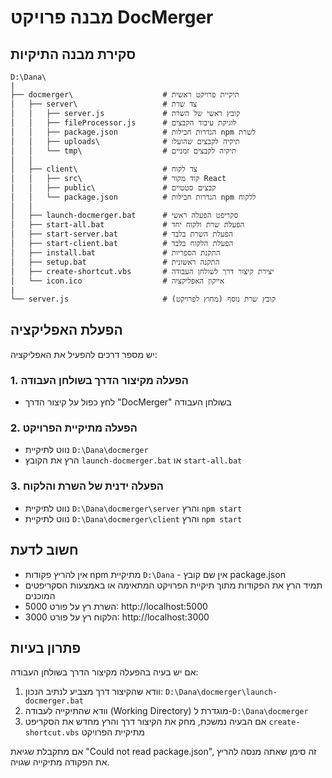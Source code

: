 # מבנה פרויקט DocMerger

## סקירת מבנה התיקיות
```
D:\Dana\
|
├── docmerger\                    # תיקיית פרויקט ראשית
│   ├── server\                   # צד שרת
│   │   ├── server.js             # קובץ ראשי של השרת
│   │   ├── fileProcessor.js      # לוגיקת עיבוד הקבצים
│   │   ├── package.json          # הגדרות חבילות npm לשרת
│   │   ├── uploads\              # תיקיה לקבצים שהועלו
│   │   └── tmp\                  # תיקיה לקבצים זמניים
│   │
│   ├── client\                   # צד לקוח
│   │   ├── src\                  # קוד מקור React
│   │   ├── public\               # קבצים סטטיים
│   │   └── package.json          # הגדרות חבילות npm ללקוח
│   │
│   ├── launch-docmerger.bat      # סקריפט הפעלה ראשי
│   ├── start-all.bat             # הפעלת שרת ולקוח יחד
│   ├── start-server.bat          # הפעלת השרת בלבד
│   ├── start-client.bat          # הפעלת הלקוח בלבד
│   ├── install.bat               # התקנת הספריות
│   ├── setup.bat                 # התקנה ראשונית
│   ├── create-shortcut.vbs       # יצירת קיצור דרך לשולחן העבודה
│   └── icon.ico                  # אייקון האפליקציה
|
└── server.js                     # קובץ שרת נוסף (מחוץ לפרויקט)
```

## הפעלת האפליקציה

יש מספר דרכים להפעיל את האפליקציה:

### 1. הפעלה מקיצור הדרך בשולחן העבודה
- לחץ כפול על קיצור הדרך "DocMerger" בשולחן העבודה

### 2. הפעלה מתיקיית הפרויקט
- נווט לתיקיית `D:\Dana\docmerger`
- הרץ את הקובץ `launch-docmerger.bat` או `start-all.bat`

### 3. הפעלה ידנית של השרת והלקוח
- נווט לתיקיית `D:\Dana\docmerger\server` והרץ `npm start`
- נווט לתיקיית `D:\Dana\docmerger\client` והרץ `npm start`

## חשוב לדעת
- אין להריץ פקודות npm מתיקיית `D:\Dana` - אין שם קובץ package.json
- תמיד הרץ את הפקודות מתוך תיקיית הפרויקט המתאימה או באמצעות הסקריפטים המוכנים
- השרת רץ על פורט 5000: http://localhost:5000
- הלקוח רץ על פורט 3000: http://localhost:3000

## פתרון בעיות
אם יש בעיה בהפעלה מקיצור הדרך בשולחן העבודה:
1. וודא שהקיצור דרך מצביע לנתיב הנכון: `D:\Dana\docmerger\launch-docmerger.bat`
2. וודא שהתיקייה לעבודה (Working Directory) מוגדרת ל-`D:\Dana\docmerger`
3. אם הבעיה נמשכת, מחק את הקיצור דרך והרץ מחדש את הסקריפט `create-shortcut.vbs` מתיקיית הפרויקט

אם מתקבלת שגיאת "Could not read package.json", זה סימן שאתה מנסה להריץ את הפקודה מתיקייה שגויה. 